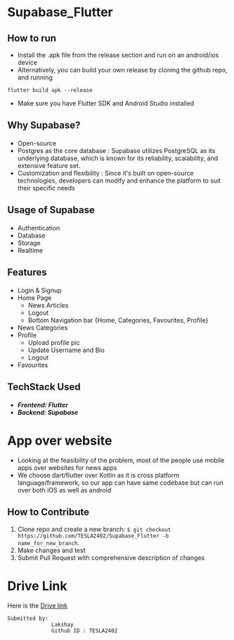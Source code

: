 # Supabase_Flutter


## How to run
- Install the .apk file from the release section and run on an android/ios device
- Alternatively, you can build your own release by cloning the github repo, and running 
```
flutter build apk --release
```
- Make sure you have Flutter SDK and Android Studio installed

## Why Supabase?

#### <ul>
- Open-source 
- Postgres as the core database : Supabase utilizes PostgreSQL as its underlying        database, which is known for its reliability, scalability, and extensive feature  set. 
- Customization and flexibility : Since it's built on open-source technologies, developers can modify and enhance the platform to suit their specific needs
</ul>

## Usage of Supabase

#### <ul>
- Authentication 
- Database 
- Storage
- Realtime  
</ul>


## Features

#### <ul>
- Login & Signup
- Home Page
  - News Articles
  - Logout
  - Bottom Navigation bar {Home, Categories, Favourites, Profile}
- News Categories
- Profile
  - Upload profile pic
  - Update Username and Bio
  - Logout
- Favourites 
</ul>

## TechStack Used
##### <ul><li>Frontend: Flutter</li><li>Backend: Supabase</li></ul>

# App over website
- Looking at the feasibility of the problem, most of the people use mobile apps over websites for news apps
- We choose dart/flutter over Kotlin as it is cross platform language/framework, so our app can have same codebase but can run over both iOS as well as android

## How to Contribute

1. Clone repo and create a new branch: `$ git checkout https://github.com/TESLA2402/Supabase_Flutter -b name_for_new_branch`.
2. Make changes and test
3. Submit Pull Request with comprehensive description of changes

# Drive Link
Here is the [Drive link]()
```
Submitted by:
              Lakshay
              Github ID : TESLA2402
```
